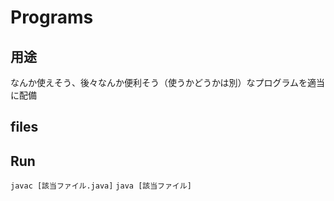 # Programs

## 用途

なんか使えそう、後々なんか便利そう（使うかどうかは別）なプログラムを適当に配備

## files
## Run

`javac [該当ファイル.java]`
`java [該当ファイル]`
